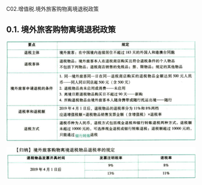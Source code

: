 C02.增值税.境外旅客购物离境退税政策

## 0.1. 境外旅客购物离境退税政策

![](media/13f2142869075b0a05f903381e56ba05.png)

![](media/775a449ec1a7655f684dfe90565c77ee.png)
